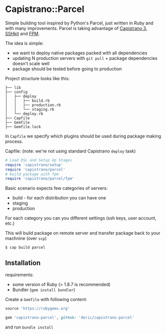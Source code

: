 # Capistrano::Parcel

Simple building tool inspired by Python's Parcel, just written in Ruby and with many improvements. Parcel is taking advantage of [Capistrano 3](https://github.com/capistrano/capistrano), [SSHkit](https://github.com/capistrano/sshkit) and [FPM](https://github.com/jordansissel/fpm).

The idea is simple:

  * we want to deploy native packages packed with all dependencies
  * updating N production servers with `git pull` + package dependencies doesn't scale well
  * package should be tested before going to production


Project structure looks like this:

```
├── lib
├── config
│   ├── deploy
│   │   ├── build.rb
│   │   ├── production.rb
│   │   └── staging.rb
│   └── deploy.rb
├── Capfile
├── Gemfile
├── Gemfile.lock

```
In `Capfile` we specify which plugins should be used during package making process.

Capfile: (note: we're not using standard Capistrano `deploy` task)
```ruby
# Load DSL and Setup Up Stages
require 'capistrano/setup'
require 'capistrano/parcel'
# build package with fpm
require 'capistrano/parcel/fpm'
```

Basic scenario expects few categories of servers:

  * build - for each distribution you can have one
  * staging
  * production

For each category you can you different settings (ssh keys, user account, etc.)

This will build package on remote server and transfer package back to your machnine (over `scp`)

```
$ cap build parcel
```

## Installation

requirements:

  * some version of Ruby (> 1.8.7 is recommended)
  * Bundler (`gem install bundler`)

Create a `Gemfile` with following content:

```ruby
source 'https://rubygems.org'

gem 'capistrano-parcel', github: 'deric/capistrano-parcel'
```

and run `bundle install`